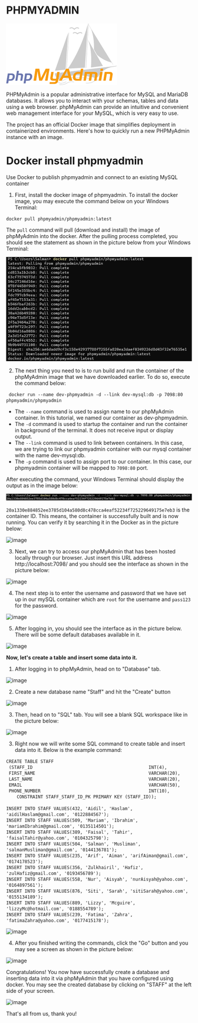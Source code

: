 # PHPMYADMIN

![image](https://github.com/Simple1912/Docker-php-mysql-apache-Tutorial-osSec1Group10/blob/main/GitHubimg/%E4%B8%8B%E8%BD%BD.png)

PHPMyAdmin is a popular administrative interface for MySQL and MariaDB databases. It allows you to interact with your schemas, tables and data using a web browser. phpMyAdmin can provide an intuitive and convenient web management interface for your MySQL, which is very easy to use.  

The project has an official Docker image that simplifies deployment in containerized environments. Here's how to quickly run a new PHPMyAdmin instance with an image.  

# Docker install phpmyadmin  
Use Docker to publish phpmyadmin and connect to an existing MySQL container  

1. First, install the docker image of phpmyadmin. To install the docker image, you may execute the command below on your Windows Terminal:
```
docker pull phpmyadmin/phpmyadmin:latest
```
The ```pull``` command will pull (download and install) the image of phpMyAdmin into the docker. After the pulling process completed, you should see the statement as shown in the picture below from your Windows Terminal:

![image](https://github.com/Simple1912/Docker-php-mysql-apache-Tutorial-osSec1Group10/blob/main/GitHubimg/WhatsApp%20Image%202022-06-19%20at%207.06.06%20PM.jpeg)

2. The next thing you need to is to run build and run the container of the phpMyAdmin image that we have downloaded earlier. To do so, execute the command below:
```
 docker run --name dev-phpmyadmin -d --link dev-mysql:db -p 7098:80 phpmyadmin/phpmyadmin
```
* The ```--name``` command is used to assign name to our phpMyAdmin container. In this tutorial, we named our container as dev-phpmyadmin.
* The ```-d``` command is used to startup the container and run the container in background of the terminal. It does not receive input or display output.
* The ```--link``` command is used to link between containers. In this case, we are trying to link our phpmyadmin container with our mysql container with the name dev-mysql:db.
* The ```-p``` command is used to assign port to our container. In this case, our phpmyadmin container will be mapped to ```7098:80``` port.

After executing the command, your Windows Terminal should display the output as in the image below:

![image](https://github.com/Simple1912/Docker-php-mysql-apache-Tutorial-osSec1Group10/blob/main/GitHubimg/WhatsApp%20Image%202022-06-19%20at%207.07.41%20PM.jpeg)

```20a1330e884852ee3785d104a580d8c478cca4eaf52234f725229649175e7eb3``` is the container ID. This means, the container is successfully built and is now running. You can verify it by searching it in the Docker as in the picture below:

![image](https://github.com/Simple1912/Docker-php-mysql-apache-Tutorial-osSec1Group10/blob/main/GitHubimg/WhatsApp%20Image%202022-06-19%20at%2010.19.46%20PM.jpeg)

3. Next, we can try to access our phpMyAdmin that has been hosted locally through our browser. Just insert this URL address http://localhost:7098/ and you should see the interface as shown in the picture below:

![image](https://github.com/Simple1912/Docker-php-mysql-apache-Tutorial-osSec1Group10/blob/main/GitHubimg/WhatsApp%20Image%202022-06-19%20at%2010.27.29%20PM.jpeg)

4. The next step is to enter the username and password that we have set up in our mySQL container which are ```root``` for the username and ```pass123``` for the password.

![image](https://github.com/Simple1912/Docker-php-mysql-apache-Tutorial-osSec1Group10/blob/main/GitHubimg/WhatsApp%20Image%202022-06-19%20at%2010.30.28%20PM.jpeg)

5. After logging in, you should see the interface as in the picture below. There will be some default databases available in it.

![image](https://github.com/Simple1912/Docker-php-mysql-apache-Tutorial-osSec1Group10/blob/main/GitHubimg/WhatsApp%20Image%202022-06-19%20at%2010.33.15%20PM.jpeg)

**Now, let's create a table and insert some data into it.**

1. After logging in to phpMyAdmin, head on to "Database" tab.

![image](https://github.com/Simple1912/Docker-php-mysql-apache-Tutorial-osSec1Group10/blob/main/GitHubimg/WhatsApp%20Image%202022-06-19%20at%2011.06.45%20PM.jpeg)

2. Create a new database name "Staff" and hit the "Create" button

![image](https://github.com/Simple1912/Docker-php-mysql-apache-Tutorial-osSec1Group10/blob/main/GitHubimg/WhatsApp%20Image%202022-06-19%20at%2011.08.36%20PM.jpeg)

3. Then, head on to "SQL" tab. You will see a blank SQL workspace like in the picture below:

![image](https://github.com/Simple1912/Docker-php-mysql-apache-Tutorial-osSec1Group10/blob/main/GitHubimg/WhatsApp%20Image%202022-06-19%20at%2011.11.46%20PM.jpeg)

3. Right now we will write some SQL command to create table and insert data into it. Below is the example command:

```
CREATE TABLE STAFF
 (STAFF_ID                                            INT(4),
 FIRST_NAME                                           VARCHAR(20),
 LAST_NAME                                            VARCHAR(20),
 EMAIL                                                VARCHAR(50),
 PHONE_NUMBER                                         INT(10),
	CONSTRAINT STAFF_STAFF_ID_PK PRIMARY KEY (STAFF_ID));
  
INSERT INTO STAFF VALUES(432, 'Aidil', 'Haslam', 'aidilHaslam@gmail.com', '0122884567');
INSERT INTO STAFF VALUES(509, 'Mariam', 'Ibrahim', 'mariamIbrahim@gmail.com', '0135114501');
INSERT INTO STAFF VALUES(389, 'Faisal', 'Tahir', 'faisalTahir@yahoo.com', '0104325798');
INSERT INTO STAFF VALUES(504, 'Salman', 'Musliman', 'salmanMusliman@gmail.com', '0144136781');
INSERT INTO STAFF VALUES(235, 'Arif', 'Aiman', 'arifAiman@gmail.com', '0174178523');
INSERT INTO STAFF VALUES(356, 'Zulkhairil', 'Hafiz', 'zulHafiz@gmail.com', '0193456789');
INSERT INTO STAFF VALUES(558, 'Nur', 'Aisyah', 'nurAisyah@yahoo.com', '0164897561');
INSERT INTO STAFF VALUES(876, 'Siti', 'Sarah', 'sitiSarah@yahoo.com', '0155134189');
INSERT INTO STAFF VALUES(889, 'Lizzy', 'Mcguire', 'lizzyMc@hotmail.com', '0188554789');
INSERT INTO STAFF VALUES(239, 'Fatima', 'Zahra', 'fatimaZahra@yahoo.com', '0177415178');
```

![image](https://github.com/Simple1912/Docker-php-mysql-apache-Tutorial-osSec1Group10/blob/main/GitHubimg/WhatsApp%20Image%202022-06-19%20at%2011.14.22%20PM.jpeg)

4. After you finished writing the commands, click the "Go" button and you may see a screen as shown in the picture below:

![image](https://github.com/Simple1912/Docker-php-mysql-apache-Tutorial-osSec1Group10/blob/main/GitHubimg/WhatsApp%20Image%202022-06-19%20at%2011.16.42%20PM.jpeg)

Congratulations! You now have successfully create a database and inserting data into it via phpMyAdmin that you have configured using docker. You may see the created database by clicking on "STAFF" at the left side of your screen. 

![image](https://github.com/Simple1912/Docker-php-mysql-apache-Tutorial-osSec1Group10/blob/main/GitHubimg/WhatsApp%20Image%202022-06-19%20at%2011.19.59%20PM.jpeg)

That's all from us, thank you!
